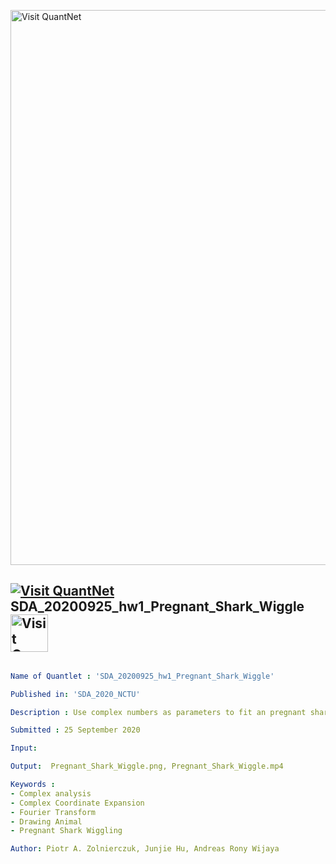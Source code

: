 [<img src="https://github.com/QuantLet/Styleguide-and-FAQ/blob/master/pictures/banner.png" width="888" alt="Visit QuantNet">](http://quantlet.de/)

## [<img src="https://github.com/QuantLet/Styleguide-and-FAQ/blob/master/pictures/qloqo.png" alt="Visit QuantNet">](http://quantlet.de/) **SDA_20200925_hw1_Pregnant_Shark_Wiggle** [<img src="https://github.com/QuantLet/Styleguide-and-FAQ/blob/master/pictures/QN2.png" width="60" alt="Visit QuantNet 2.0">](http://quantlet.de/)

```yaml

Name of Quantlet : 'SDA_20200925_hw1_Pregnant_Shark_Wiggle'

Published in: 'SDA_2020_NCTU'

Description : Use complex numbers as parameters to fit an pregnant shark that wiggling. Creates an MP4 file of the wiggling pregnant shark

Submitted : 25 September 2020

Input: 

Output:  Pregnant_Shark_Wiggle.png, Pregnant_Shark_Wiggle.mp4

Keywords : 
- Complex analysis
- Complex Coordinate Expansion
- Fourier Transform
- Drawing Animal
- Pregnant Shark Wiggling

Author: Piotr A. Zolnierczuk, Junjie Hu, Andreas Rony Wijaya
```